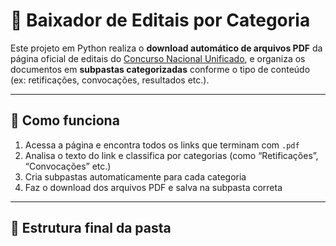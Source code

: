 # 📂 Baixador de Editais por Categoria

Este projeto em Python realiza o **download automático de arquivos PDF** da página oficial de editais do [Concurso Nacional Unificado](https://www.gov.br/gestao/pt-br/concursonacional/editais), e organiza os documentos em **subpastas categorizadas** conforme o tipo de conteúdo (ex: retificações, convocações, resultados etc.).

---

## 🧠 Como funciona

1. Acessa a página e encontra todos os links que terminam com `.pdf`  
2. Analisa o texto do link e classifica por categorias (como “Retificações”, “Convocações” etc.)  
3. Cria subpastas automaticamente para cada categoria  
4. Faz o download dos arquivos PDF e salva na subpasta correta  

---

## 📁 Estrutura final da pasta

